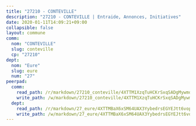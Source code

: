 ```yaml
---
title: "27210 - CONTEVILLE"
description: "27210 - CONTEVILLE | Entraide, Annonces, Initiatives"
date: 2020-01-11T14:09:21+09:00
collapsible: false
layout: commune
comm:
  nom: "CONTEVILLE"
  slug: conteville
  cp: "27210"
dept:
  nom: "Eure"
  slug: eure
  num: "27"
peerpad:
  comm:
    read_path: /r/markdown/27210_conteville/4XTTM1XzqTuHCKrSxqSADgMywmdRyKCh4Q1oKz7yHxtXjuwth
    write_path: /w/markdown/27210_conteville/4XTTM1XzqTuHCKrSxqSADgMywmdRyKCh4Q1oKz7yHxtXjuwth-K3TgUjX6YqJKUBb1oGYqtiAWiRc7VcqyEqzShKfPfFChGYwz6x7GfdAUYH7brTAWZqAXvmVjaxdCjAusjJLseNG6qPLkAB6KwBSc1VGZEzpdCSL7kFWxCVdHKRL97eCDt95zXGCu
  dept:
    read_path: /r/markdown/27_eure/4XTTMBaX6xSM64UAX3YybedrsEGYEJtt6vopdQsPEFtGijgwg
    write_path: /w/markdown/27_eure/4XTTMBaX6xSM64UAX3YybedrsEGYEJtt6vopdQsPEFtGijgwg-K3TgUmjy61Gu7ZFzjoVmiacXP2Rc4pq6sxVCYUX3mFQZWQw9yCKsEoAMagtuW4jJTYhK96DsWW4cPmZLagvQNZ34BscGcu4btrtJibt18c1mpqofaWe6Q3RartDiuMTjY7NrsH4r
---
```


